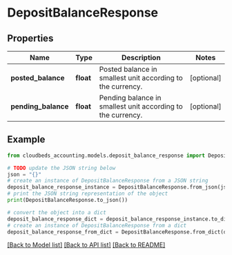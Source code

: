 # DepositBalanceResponse


## Properties

Name | Type | Description | Notes
------------ | ------------- | ------------- | -------------
**posted_balance** | **float** | Posted balance in smallest unit according to the currency. | [optional] 
**pending_balance** | **float** | Pending balance in smallest unit according to the currency. | [optional] 

## Example

```python
from cloudbeds_accounting.models.deposit_balance_response import DepositBalanceResponse

# TODO update the JSON string below
json = "{}"
# create an instance of DepositBalanceResponse from a JSON string
deposit_balance_response_instance = DepositBalanceResponse.from_json(json)
# print the JSON string representation of the object
print(DepositBalanceResponse.to_json())

# convert the object into a dict
deposit_balance_response_dict = deposit_balance_response_instance.to_dict()
# create an instance of DepositBalanceResponse from a dict
deposit_balance_response_from_dict = DepositBalanceResponse.from_dict(deposit_balance_response_dict)
```
[[Back to Model list]](../README.md#documentation-for-models) [[Back to API list]](../README.md#documentation-for-api-endpoints) [[Back to README]](../README.md)


